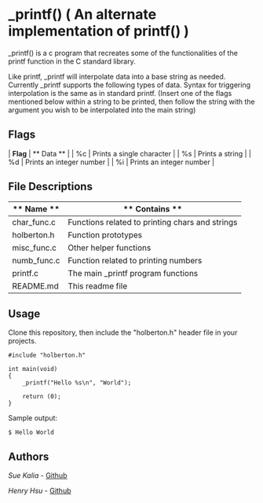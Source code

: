 # _printf()  ( An alternate implementation of printf() )

_printf() is a c program that recreates some of the functionalities of the printf function in the C standard library.

Like printf, _printf will interpolate data into a base string as needed.  Currently _printf supports the following types of data.  Syntax for triggering interpolation is the same as in standard printf. (Insert one of the flags mentioned below within a string to be printed, then follow the string with the argument you wish to be interpolated into the main string)

## Flags

|  **Flag**    |              ** Data **                  |
|     %c       |    Prints a single character             |
|     %s       |    Prints a string                       |
|     %d       |    Prints an integer number              |
|     %i       |    Prints an integer number              |


## File Descriptions

|  ** Name **   |             ** Contains **                       |
|---------------|--------------------------------------------------|
| char_func.c   | Functions related to printing chars and strings  |
| holberton.h   | Function prototypes                              |
| misc_func.c   | Other helper functions                           |
| numb_func.c   | Function related to printing numbers             |
| printf.c      | The main _printf program functions               |
| README.md     | This readme file                                 |

## Usage
Clone this repository, then include the "holberton.h" header file in your projects.

```
#include "holberton.h"

int main(void)
{
	_printf("Hello %s\n", "World");

	return (0);
}

```

Sample output:

```
$ Hello World
```

## Authors
*Sue Kalia* - [Github](https://github.com/vkalia602) 

*Henry Hsu* - [Github](https://github.com/henryh28) 
